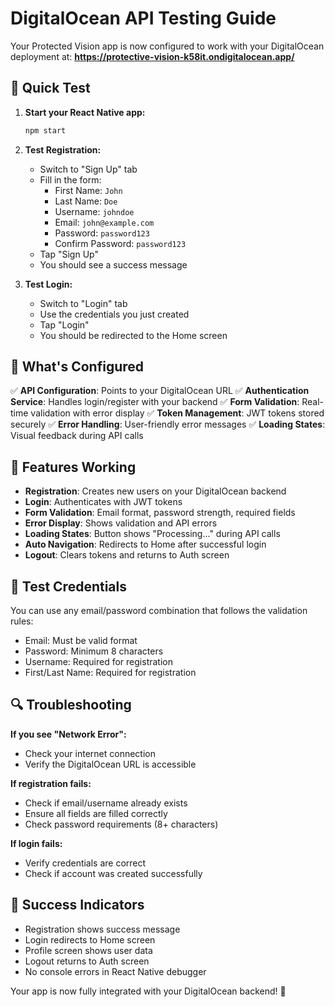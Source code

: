 # DigitalOcean API Testing Guide

Your Protected Vision app is now configured to work with your DigitalOcean deployment at:
**https://protective-vision-k58it.ondigitalocean.app/**

## 🚀 Quick Test

1. **Start your React Native app:**
   ```bash
   npm start
   ```

2. **Test Registration:**
   - Switch to "Sign Up" tab
   - Fill in the form:
     - First Name: `John`
     - Last Name: `Doe`
     - Username: `johndoe`
     - Email: `john@example.com`
     - Password: `password123`
     - Confirm Password: `password123`
   - Tap "Sign Up"
   - You should see a success message

3. **Test Login:**
   - Switch to "Login" tab
   - Use the credentials you just created
   - Tap "Login"
   - You should be redirected to the Home screen

## 🔧 What's Configured

✅ **API Configuration**: Points to your DigitalOcean URL
✅ **Authentication Service**: Handles login/register with your backend
✅ **Form Validation**: Real-time validation with error display
✅ **Token Management**: JWT tokens stored securely
✅ **Error Handling**: User-friendly error messages
✅ **Loading States**: Visual feedback during API calls

## 📱 Features Working

- **Registration**: Creates new users on your DigitalOcean backend
- **Login**: Authenticates with JWT tokens
- **Form Validation**: Email format, password strength, required fields
- **Error Display**: Shows validation and API errors
- **Loading States**: Button shows "Processing..." during API calls
- **Auto Navigation**: Redirects to Home after successful login
- **Logout**: Clears tokens and returns to Auth screen

## 🧪 Test Credentials

You can use any email/password combination that follows the validation rules:
- Email: Must be valid format
- Password: Minimum 8 characters
- Username: Required for registration
- First/Last Name: Required for registration

## 🔍 Troubleshooting

**If you see "Network Error":**
- Check your internet connection
- Verify the DigitalOcean URL is accessible

**If registration fails:**
- Check if email/username already exists
- Ensure all fields are filled correctly
- Check password requirements (8+ characters)

**If login fails:**
- Verify credentials are correct
- Check if account was created successfully

## 🎉 Success Indicators

- Registration shows success message
- Login redirects to Home screen
- Profile screen shows user data
- Logout returns to Auth screen
- No console errors in React Native debugger

Your app is now fully integrated with your DigitalOcean backend! 🚀
